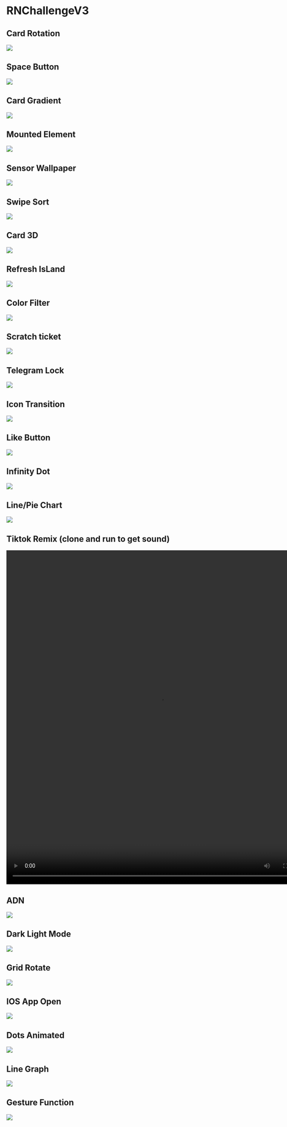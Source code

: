 # RNChallengeV3

## Card Rotation

<image src="./preview/card-rotation.gif"/>

## Space Button

<image src="./preview/space_button.gif"/>

## Card Gradient

<image src="./preview/card-gradient.gif"/>

## Mounted Element

<image src="./preview/mounted-element.gif"/>

## Sensor Wallpaper

<image src="./preview/sensor_wallpaper.gif"/>

## Swipe Sort

<image src="./preview/swipe_sort.gif"/>

## Card 3D

<image src="./preview/card_3d.gif"/>

## Refresh IsLand

<image src="./preview/refresh_island.gif"/>

## Color Filter

<image src="./preview/color_filter.gif"/>

## Scratch ticket

<image src="./preview/scratch_tickets.gif"/>

## Telegram Lock

<image src="./preview/telegram_lock.gif"/>

## Icon Transition

<image src="./preview/icon_transition.gif"/>

## Like Button

<image src="./preview/like_button.gif"/>

## Infinity Dot

<image src="./preview/infinity_dot.gif"/>

## Line/Pie Chart

<image src="./preview/pie_line_chart.gif"/>

## Tiktok Remix (clone and run to get sound)

<video style="object-fit: cover;" type="video/mp4" src="./preview/tiktok.mp4" width="800" height="870" autoplay controls loop>
</video>

## ADN

<image src="./preview/adn.gif"/>

## Dark Light Mode

<image src="./preview/darklight.gif"/>

## Grid Rotate

<image src="./preview/gridrotate.gif"/>

## IOS App Open

<image src="./preview/ios_app_open.gif"/>

## Dots Animated

<image src="./preview/dots_animated.gif"/>

## Line Graph

<image src="./preview/line_graph.gif"/>

## Gesture Function

<image src="./preview/gesture_function.gif"/>
